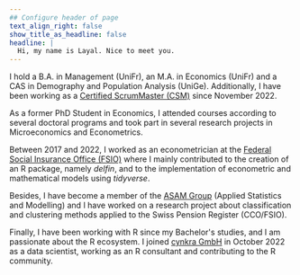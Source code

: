```yaml
---
## Configure header of page
text_align_right: false
show_title_as_headline: false
headline: |
  Hi, my name is Layal. Nice to meet you.
---
```


<!-- this is a subheadline -->

I hold a B.A. in Management (UniFr), an M.A. in Economics (UniFr) and a CAS in Demography and Population Analysis (UniGe). Additionally, I have been working as a [Certified ScrumMaster (CSM)](https://bcert.me/sjmhqozmj) since November 2022.

As a former PhD Student in Economics, I attended courses according to several doctoral programs and took part in several research projects in Microeconomics and Econometrics.

Between 2017 and 2022, I worked as an econometrician at the [Federal Social Insurance Office (FSIO)](https://www.bsv.admin.ch/bsv/en/home.html) where I mainly contributed to the creation of an R package, namely *delfin*, and to the implementation of econometric and mathematical models using *tidyverse*. 

Besides, I have become a member of the [ASAM Group](https://www.unifr.ch/inf/asam/en/) (Applied Statistics and Modelling) and I have worked on a research project about classification and clustering methods applied to the  Swiss Pension Register (CCO/FSIO).

Finally, I have been working with R since my Bachelor's studies, and I am passionate about the R ecosystem. I joined [cynkra GmbH](https://www.cynkra.com) in October 2022 as a data scientist, working as an R consultant and contributing to the R community.
